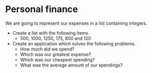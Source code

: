 # Personal finance

We are going to represent our expenses in a list containing integers.

- Create a list with the following items.
  - 500, 1000, 1250, 175, 800 and 120
- Create an application which solves the following problems.
  - How much did we spend?
  - Which was our greatest expense?
  - Which was our cheapest spending?
  - What was the average amount of our spendings?
